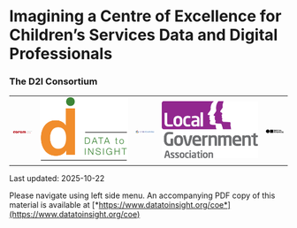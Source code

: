 
# Imagining a Centre of Excellence for Children’s Services Data and Digital Professionals

### The D2I Consortium
<!--- self-contained logo block (css only applies here) -->
<style>
.md-typeset table.gallery {
  table-layout: fixed; width: 100%;
  border-collapse: collapse; margin: 0;
}
.md-typeset table.gallery td {
  padding: .25rem; text-align: center; vertical-align: middle; border: 0;
}
.md-typeset img.gallery-img {
  display: block; max-width: 100%;
  height: 50px;           /* force height */
  object-fit: contain;    /* letterbox inside box */
  margin: 0 auto;
}
/* mobile shrink */
@media (max-width: 700px){
  .md-typeset img.gallery-img { height: 40px; }
}
</style>

<table class="gallery">
  <tr>
  <!--- need to make these img types consistent! unsure why they're not -->
    <td><img src="assets/img/picture1.png" class="gallery-img" alt="logo 1"></td>
    <td><img src="assets/img/picture2.png" class="gallery-img" alt="d2i logo"></td>
    <td><img src="assets/img/picture3.png" class="gallery-img" alt="logo 3"></td>
    <td><img src="assets/img/picture4.png" class="gallery-img" alt="logo 4"></td>
    <td><img src="assets/img/picture5.png" class="gallery-img" alt="logo 5"></td>
  </tr>
</table>
<!--- enfd of logo block -->




Last updated: 2025-10-22

Please navigate using left side menu. An accompanying PDF copy of this material is available at [*https://www.datatoinsight.org/coe*](https://www.datatoinsight.org/coe)



